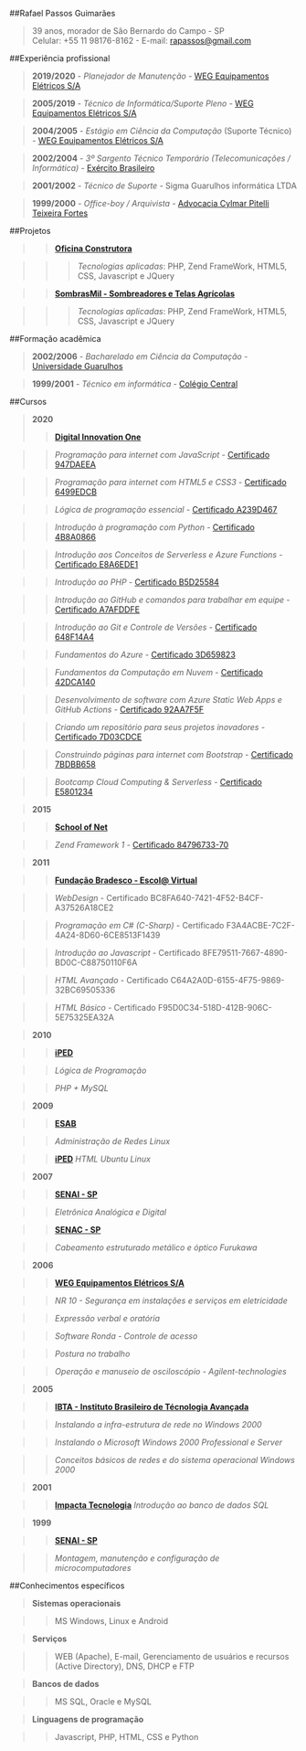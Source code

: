 ##Rafael Passos Guimarães

>39 anos, morador de São Bernardo do Campo - SP  
>Celular: +55 11 98176-8162 - E-mail: [rapassos@gmail.com](mailto:rapassos@gmail.com)

##Experiência profissional

>**2019/2020** - *Planejador de Manutenção* - [WEG Equipamentos Elétricos S/A](http://www.weg.net)

>**2005/2019** - *Técnico de Informática/Suporte Pleno* - [WEG Equipamentos Elétricos S/A](http://www.weg.net)

>**2004/2005** - *Estágio em Ciência da Computação* (Suporte Técnico) - [WEG Equipamentos Elétricos S/A](http://www.weg.net)

>**2002/2004** - *3º Sargento Técnico Temporário (Telecomunicações / Informática)* - [Exército Brasileiro](http://www.eb.mil.br/)

>**2001/2002** - *Técnico de Suporte* - Sigma Guarulhos informática LTDA

>**1999/2000** - *Office-boy / Arquivista* - [Advocacia Cylmar Pitelli Teixeira Fortes](https://www.fortes.adv.br/)

##Projetos

>>**[Oficina Construtora](https://www.oficinaconstrutora.com.br/)**

>>>*Tecnologias aplicadas*: PHP, Zend FrameWork, HTML5, CSS, Javascript e JQuery

>>**[SombrasMil - Sombreadores e Telas Agrícolas](https://www.sombrasmil.com.br/)**

>>>*Tecnologias aplicadas*: PHP, Zend FrameWork, HTML5, CSS, Javascript e JQuery

##Formação acadêmica

>**2002/2006** - *Bacharelado em Ciência da Computação* - [Universidade Guarulhos](http://www.ung.br/)

>**1999/2001** - *Técnico em informática* - [Colégio Central]()  

##Cursos

>**2020**
>>**[ Digital Innovation One](https://digitalinnovation.one/)**

>>*Programação para internet com JavaScript* - [Certificado 947DAEEA](https://certificates.digitalinnovation.one/947DAEEA)

>>*Programação para internet com HTML5 e CSS3* - [Certificado 6499EDCB](https://certificates.digitalinnovation.one/6499EDCB)

>>*Lógica de programação essencial* - [Certificado A239D467](https://certificates.digitalinnovation.one/A239D467)

>>*Introdução à programação com Python* -  [Certificado 4B8A0866](https://certificates.digitalinnovation.one/4B8A0866)

>>*Introdução aos Conceitos de Serverless e Azure Functions* - [Certificado E8A6EDE1](https://certificates.digitalinnovation.one/E8A6EDE1)

>>*Introdução ao PHP* - [Certificado B5D25584](https://certificates.digitalinnovation.one/B5D25584)

>>*Introdução ao GitHub e comandos para trabalhar em equipe* - [Certificado A7AFDDFE](https://certificates.digitalinnovation.one/A7AFDDFE)

>>*Introdução ao Git e Controle de Versões* - [Certificado 648F14A4](https://certificates.digitalinnovation.one/648F14A4)

>>*Fundamentos do Azure* - [Certificado 3D659823](https://certificates.digitalinnovation.one/3D659823)

>>*Fundamentos da Computação em Nuvem* - [Certificado 42DCA140](https://certificates.digitalinnovation.one/42DCA140)

>>*Desenvolvimento de software com Azure Static Web Apps e GitHub Actions* - [Certificado 92AA7F5F](https://certificates.digitalinnovation.one/92AA7F5F)

>>*Criando um repositório para seus projetos inovadores* - [Certificado 7D03CDCE](https://certificates.digitalinnovation.one/7D03CDCE)

>>*Construindo páginas para internet com Bootstrap* - [Certificado 7BDBB658](https://certificates.digitalinnovation.one/7BDBB658)

>>*Bootcamp Cloud Computing & Serverless* - [Certificado E5801234](https://certificates.digitalinnovation.one/E5801234)

>**2015**

>>**[School of Net](https://www.schoolofnet.com/)**

>>*Zend Framework 1* - [Certificado 84796733-70]()

>**2011**

>>**[Fundação Bradesco - Escol@ Virtual](https://www.ev.org.br/)**

>>*WebDesign* - Certificado BC8FA640-7421-4F52-B4CF-A37526A18CE2

>>*Programação em C# (C-Sharp)* - Certificado F3A4ACBE-7C2F-4A24-8D60-6CE8513F1439

>>*Introdução ao Javascript* - Certificado 8FE79511-7667-4890-BD0C-C88750110F6A

>>*HTML Avançado* - Certificado C64A2A0D-6155-4F75-9869-32BC69505336

>>*HTML Básico* - Certificado F95D0C34-518D-412B-906C-5E75325EA32A

>**2010**

>>**[iPED](https://www.iped.com.br/)**

>>*Lógica de Programação*

>>*PHP + MySQL*

>**2009**

>>**[ESAB](https://esab.edu.br/)**

>>*Administração de Redes Linux*

>>**[iPED](https://www.iped.com.br/)**
>>*HTML*
>>*Ubuntu Linux*

>**2007**

>>**[SENAI - SP](https://www.sp.senai.br/)**

>>*Eletrônica Analógica e Digital*

>>**[SENAC - SP](https://www.sp.senac.br/)**

>>*Cabeamento estruturado metálico e óptico Furukawa*

>**2006**

>>**[WEG Equipamentos Elétricos S/A](http://www.weg.net)**

>>*NR 10 - Segurança em instalações e serviços em eletricidade*

>>*Expressão verbal e oratória*

>>*Software Ronda - Controle de acesso*

>>*Postura no trabalho*

>>*Operação e manuseio de osciloscópio - Agilent-technologies*

>**2005**

>>**[IBTA - Instituto Brasileiro de Técnologia Avançada](https://unibta.edu.br/)**

>>*Instalando a infra-estrutura de rede no Windows 2000*

>>*Instalando o Microsoft Windows 2000 Professional e Server*

>>*Conceitos básicos de redes e do sistema operacional Windows 2000*

>**2001**

>>**[Impacta Tecnologia](https://www.impacta.com.br/)**
>>*Introdução ao banco de dados SQL*

>**1999**

>>**[SENAI - SP](https://www.sp.senai.br/)**

>>*Montagem, manutenção e configuração de microcomputadores*

##Conhecimentos específicos

>**Sistemas operacionais**

>>MS Windows, Linux e Android

>**Serviços**

>>WEB (Apache), E-mail, Gerenciamento de usuários e recursos (Active Directory), DNS, DHCP e FTP

>**Bancos de dados**

>>MS SQL, Oracle e MySQL

>**Linguagens de programação**

>>Javascript, PHP, HTML, CSS e Python